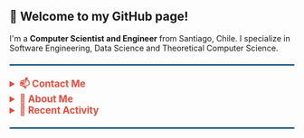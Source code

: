 ## 👋 Welcome to my GitHub page!

I'm a **Computer Scientist and Engineer** from Santiago, Chile. I specialize in Software Engineering, Data Science and Theoretical Computer Science.

<hr style="border: 1px solid #3498db; margin: 20px 0;">

<details>
  <summary style="font-size: 1.2em; font-weight: bold; color: #e74c3c; cursor: pointer;">📫 Contact Me</summary>
  <div align="center">
    <p>
      <a href="mailto:mflores@dcc.uchile.cl" target="_blank">
        <img src="https://img.shields.io/badge/Email-D14836?style=for-the-badge&logo=gmail&logoColor=white" alt="Email" style="height: 30px; margin: 0 5px;">
      </a>
      <a href="https://www.linkedin.com/in/maxfloresv/" target="_blank">
        <img src="https://img.shields.io/badge/LinkedIn-0077B5?style=for-the-badge&logo=linkedin&logoColor=white" alt="LinkedIn" style="height: 30px; margin: 0 5px;">
      </a>
    </p>
  </div>
</details>

<details>
  <summary style="font-size: 1.2em; font-weight: bold; color: #e74c3c; cursor: pointer;">👤 About Me</summary>
    <ul style="list-style: none; padding: 0; text-align: left; max-width: 600px; margin: auto; color: #555;">
      <li>🔹 <strong>Languages:</strong> JavaScript, TypeScript, Python, C/C++, Java, Scala, Racket.</li>
      <li>🔹 <strong>Web Development:</strong> React, Node.js, Next.js, Django, FastAPI, Jest, Pytest, Wordpress, HTML, CSS.</li>
      <li>🔹 <strong>Databases:</strong> MySQL, MongoDB.</li>
      <li>🔹 <strong>DevOps & Cloud:</strong> Docker, Kubernetes, AWS, GitHub Actions, Grafana.</li>
      <li>🔹 <strong>Data Science:</strong> Pandas, Numpy, Scikit-Learn, Tensorflow, Seaborn, Matplotlib.</li>
    </ul>
    <p>🌱 I'm a Master of Data Science student at University of Chile (double degree with Computer Science and Engineering).</p>
</details>

<details>
  <summary style="font-size: 1.2em; font-weight: bold; color: #e74c3c; cursor: pointer;">📅 Recent Activity</summary>
  <div align="center">
    <a href="https://github.com/maxfloresv" target="_blank">
      <img src="https://github-readme-activity-graph.vercel.app/graph?username=maxfloresv&theme=github-compact&hide_border=true" alt="Activity Graph" style="border-radius: 10px; margin: 0 5px;">
    </a>
  </div>
</details>

<hr style="border: 1px solid #3498db; margin: 20px 0;">
